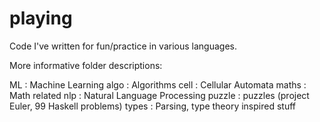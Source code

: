 playing
=======

Code I've written for fun/practice in various languages.

More informative folder descriptions:

ML     : Machine Learning
algo   : Algorithms
cell   : Cellular Automata
maths  : Math related
nlp    : Natural Language Processing
puzzle : puzzles (project Euler, 99 Haskell problems)
types  : Parsing, type theory inspired stuff

